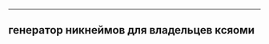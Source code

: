 
------------------------------------------
генератор никнеймов для владельцев ксяоми
------------------------------------------      
